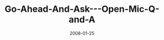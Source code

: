 ---
layout: music 
title: "Go-Ahead-And-Ask---Open-Mic-Q-and-A"
series: "Go Ahead and Ask"
date: 2008-01-25 
description: "Open mic Q&amp;A session"
audio: "http://s3.amazonaws.com/crossroadsaudiomessages/Go_Ahead_And_Ask_Q&A_Compilation.mp3"
audio-duration: "52:54"
---